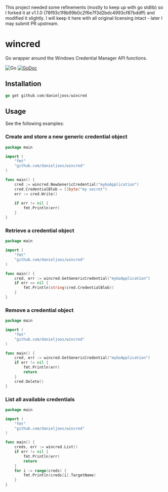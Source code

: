 This project needed some refinements (mostly to keep up with go stdlib) so I forked it at v1.1.0 (78f93c1f8b99b0c2f6e7f3d2bdc4993cf87bddff) and modified it slightly. I will keep it here with all original licensing intact - later I may submit PR upstream.

wincred
=======

Go wrapper around the Windows Credential Manager API functions.

![Go](https://github.com/danieljoos/wincred/workflows/Go/badge.svg)
[![GoDoc](https://godoc.org/github.com/danieljoos/wincred?status.svg)](https://godoc.org/github.com/danieljoos/wincred)


Installation
------------

```Go
go get github.com/danieljoos/wincred
```


Usage
-----

See the following examples:

### Create and store a new generic credential object
```Go
package main

import (
    "fmt"
    "github.com/danieljoos/wincred"
)

func main() {
    cred := wincred.NewGenericCredential("myGoApplication")
    cred.CredentialBlob = []byte("my secret")
    err := cred.Write()
    
    if err != nil {
        fmt.Println(err)
    }
} 
```

### Retrieve a credential object
```Go
package main

import (
    "fmt"
    "github.com/danieljoos/wincred"
)

func main() {
    cred, err := wincred.GetGenericCredential("myGoApplication")
    if err == nil {
        fmt.Println(string(cred.CredentialBlob))
    }
} 
```

### Remove a credential object
```Go
package main

import (
    "fmt"
    "github.com/danieljoos/wincred"
)

func main() {
    cred, err := wincred.GetGenericCredential("myGoApplication")
    if err != nil {
        fmt.Println(err)
        return
    }
    cred.Delete()
} 
```

### List all available credentials
```Go
package main

import (
    "fmt"
    "github.com/danieljoos/wincred"
)

func main() {
    creds, err := wincred.List()
    if err != nil {
        fmt.Println(err)
        return
    }
    for i := range(creds) {
        fmt.Println(creds[i].TargetName)
    }
}
```
